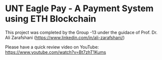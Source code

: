 # UNT Eagle Pay - A Payment System using ETH Blockchain

This project was completed by the Group -13 under the guidace of Prof. Dr. Ali Zarafshani (https://www.linkedin.com/in/ali-zarafshani/)

Please have a quick review video on YouTube: https://www.youtube.com/watch?v=Bt7zhT1Kums
